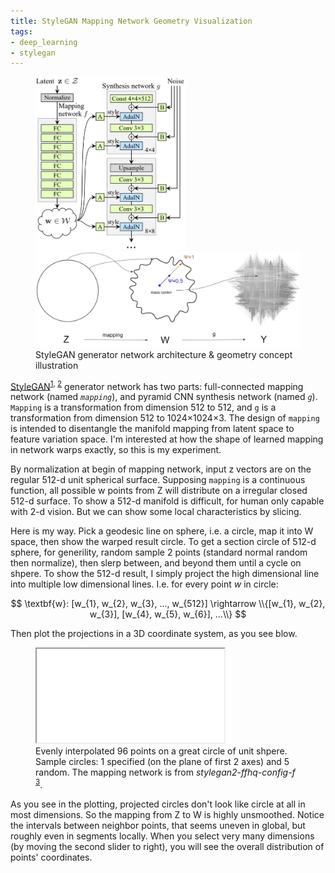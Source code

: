 ```yaml
---
title: StyleGAN Mapping Network Geometry Visualization
tags:
- deep_learning
- stylegan
---
```


<figure>
	<img src="/images/stylegan-network.webp" width="240" />
	<img src="/images/stylegan-geometry.webp" width="600" />
	<figcaption>
		StyleGAN generator network architecture & geometry concept illustration
	</figcaption>
</figure>

[StyleGAN](https://github.com/NVlabs/stylegan2)<sup>[1], [2]</sup> generator network has two parts: full-connected mapping network (named *`mapping`*), and pyramid CNN synthesis network (named *`g`*).
`Mapping` is a transformation from dimension 512 to 512, and `g` is a transformation from dimension 512 to 1024&times;1024&times;3.
The design of `mapping` is intended to disentangle the manifold mapping from latent space to feature variation space.
I'm interested at how the shape of learned mapping in network warps exactly, so this is my experiment.

By normalization at begin of mapping network, input z vectors are on the regular 512-d unit spherical surface.
Supposing `mapping` is a continuous function, all possible w points from Z will distribute on a irregular closed 512-d surface.
To show a 512-d manifold is difficult, for human only capable with 2-d vision. But we can show some local characteristics by slicing.

Here is my way. Pick a geodesic line on sphere, i.e. a circle, map it into W space, then show the warped result circle.
To get a section circle of 512-d sphere, for generility, random sample 2 points (standard normal random then normalize),
then slerp between, and beyond them until a cycle on shpere.
To show the 512-d result, I simply project the high dimensional line into multiple low dimensional lines.
I.e. for every point *w* in circle:

$$ \textbf{w}: [w_{1}, w_{2}, w_{3}, ..., w_{512}] \rightarrow \\{[w_{1}, w_{2}, w_{3}], [w_{4}, w_{5}, w_{6}], ...\\} $$

Then plot the projections in a 3D coordinate system, as you see blow.

<figure>
	<span class="fixed-ratio" style="width: 100%; padding-top: min(66%, 586px); max-width: 1025px">
		<iframe src="/klstudio/embed.html#/documents/stylegan-mapping"></iframe>
	</span>
	<figcaption>
		Evenly interpolated 96 points on a great circle of unit shpere.
		Sample circles: 1 specified (on the plane of first 2 axes) and 5 random. <wbr />
		The mapping network is from <em>stylegan2-ffhq-config-f</em>
		<sup><a target="_blank" href="https://github.com/NVlabs/stylegan2/blob/master/pretrained_networks.py#L32">3</a></sup>.
	</figcaption>
</figure>

As you see in the plotting, projected circles don't look like circle at all in most dimensions. So the mapping from Z to W is highly unsmoothed.
Notice the intervals between neighbor points, that seems uneven in global, but roughly even in segments locally.
When you select very many dimensions (by moving the second slider to right), you will see the overall distribution of points' coordinates.


[1]: https://arxiv.org/abs/1812.04948
[2]: https://arxiv.org/abs/1912.04958
[3]: https://github.com/NVlabs/stylegan2/blob/master/pretrained_networks.py#L32
